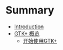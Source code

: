 # Summary

* [Introduction](README.md)
* [GTK+ 概览](chapter1.md)
   * [开始使用GTK+](gtk-getting-started.md)

